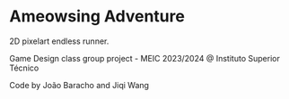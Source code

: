 # Ameowsing Adventure
2D pixelart endless runner.

Game Design class group project - MEIC 2023/2024 @ Instituto Superior Técnico

Code by João Baracho and Jiqi Wang
